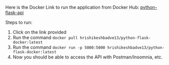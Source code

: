 Here is the Docker Link to run the application from Docker Hub: [python-flask-api](https://hub.docker.com/layers/hrishikeshbadve13/python-flask-docker/latest/images/sha256:89d8836e8e54b71f0bd343bc82de7a43caf6b57fc0870d87a16e9cf094d8c0a1?uuid=86C4999F-BAFF-4559-ACF5-70022149F4D5)

Steps to run:
1. Click on the link provided
2. Run the command `docker pull hrishikeshbadve13/python-flask-docker:latest`
3. Run the command `docker run -p 5000:5000 hrishikeshbadve13/python-flask-docker:latest`
4. Now you should be able to access the API with Postman/Insomnia, etc.
